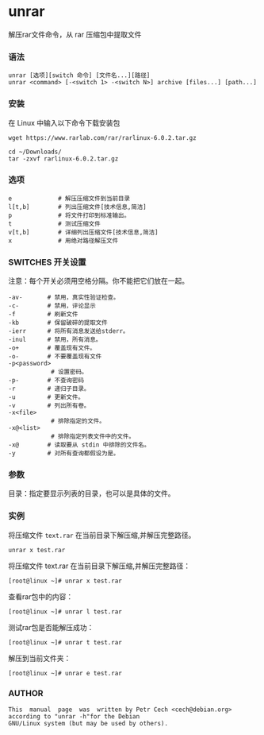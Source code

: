 unrar
===

解压rar文件命令，从 rar 压缩包中提取文件

###  语法

```shell
unrar [选项][switch 命令] [文件名...][路径]
unrar <command> [-<switch 1> -<switch N>] archive [files...] [path...]
```

### 安装

在 Linux 中输入以下命令下载安装包

```shell
wget https://www.rarlab.com/rar/rarlinux-6.0.2.tar.gz

cd ~/Downloads/
tar -zxvf rarlinux-6.0.2.tar.gz
```

###  选项

```shell
e             # 解压压缩文件到当前目录
l[t,b]        # 列出压缩文件[技术信息,简洁]
p             # 将文件打印到标准输出。
t             # 测试压缩文件
v[t,b]        # 详细列出压缩文件[技术信息,简洁]
x             # 用绝对路径解压文件
```

### SWITCHES  开关设置

注意：每个开关必须用空格分隔。你不能把它们放在一起。
       
```shell
-av-       # 禁用，真实性验证检查。
-c-        # 禁用，评论显示
-f         # 刷新文件
-kb        # 保留破碎的提取文件
-ierr      # 将所有消息发送给stderr。
-inul      # 禁用，所有消息。
-o+        # 覆盖现有文件。
-o-        # 不要覆盖现有文件
-p<password>
     	    # 设置密码。
-p-        # 不查询密码
-r         # 递归子目录。
-u         # 更新文件。
-v         # 列出所有卷。
-x<file>
     	    # 排除指定的文件。
-x@<list>
     	    # 排除指定列表文件中的文件。
-x@        # 读取要从 stdin 中排除的文件名。
-y         # 对所有查询都假设为是。
```

###  参数

目录：指定要显示列表的目录，也可以是具体的文件。

###  实例

将压缩文件 `text.rar` 在当前目录下解压缩,并解压完整路径。

```shell
unrar x test.rar
```

将压缩文件 text.rar 在当前目录下解压缩,并解压完整路径：

```shell
[root@linux ~]# unrar x test.rar
```

查看rar包中的内容：

```shell
[root@linux ~]# unrar l test.rar
```

测试rar包是否能解压成功：

```shell
[root@linux ~]# unrar t test.rar
```


解压到当前文件夹：

```shell
[root@linux ~]# unrar e test.rar
```

### AUTHOR

```shell
This  manual  page  was  written by Petr Cech <cech@debian.org> according to "unrar -h"for the Debian
GNU/Linux system (but may be used by others).
```


